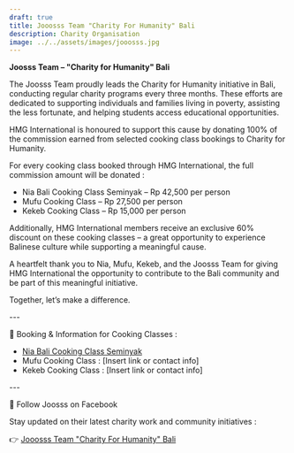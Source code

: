 ```yaml
---
draft: true
title: Jooosss Team "Charity For Humanity" Bali
description: Charity Organisation
image: ../../assets/images/jooosss.jpg
---
```

**Joosss Team – "Charity for Humanity" Bali**

The Joosss Team proudly leads the Charity for Humanity initiative in Bali, conducting regular charity programs every three months. These efforts are dedicated to supporting individuals and families living in poverty, assisting the less fortunate, and helping students access educational opportunities.

HMG International is honoured to support this cause by donating 100% of the commission earned from selected cooking class bookings to Charity for Humanity.

For every cooking class booked through HMG International, the full commission amount will be donated :

* Nia Bali Cooking Class Seminyak – Rp 42,500 per person
* Mufu Cooking Class – Rp 27,500 per person
* Kekeb Cooking Class – Rp 15,000 per person

Additionally, HMG International members receive an exclusive 60% discount on these cooking classes – a great opportunity to experience Balinese culture while supporting a meaningful cause.

A heartfelt thank you to Nia, Mufu, Kekeb, and the Joosss Team for giving HMG International the opportunity to contribute to the Bali community and be part of this meaningful initiative.

Together, let’s make a difference.

\---

🍳 Booking & Information for Cooking Classes :

* [Nia Bali Cooking Class Seminyak](https://hmginternational.com/partner/nia_bali_cooking_class_seminyak/)
* Mufu Cooking Class : \[Insert link or contact info]
* Kekeb Cooking Class : \[Insert link or contact info]

\---

📣 Follow Joosss on Facebook

Stay updated on their latest charity work and community initiatives :

👉 [Jooosss Team "Charity For Humanity" Bali](https://www.facebook.com/groups/1815709871820092/?ref=share&mibextid=NSMWBT)
